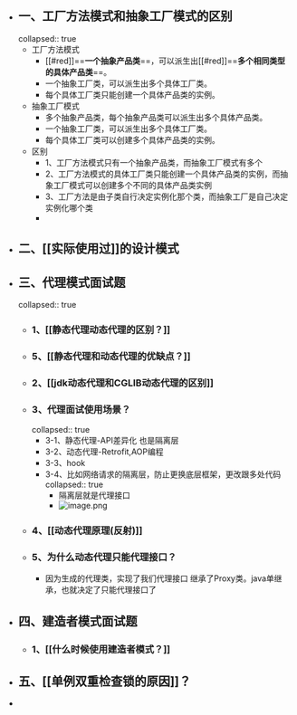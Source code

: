 - ## 一、工厂方法模式和抽象工厂模式的区别
  collapsed:: true
	- 工厂方法模式
		- [[#red]]==**一个抽象产品类**==，可以派生出[[#red]]==**多个相同类型的具体产品类**==。
		- 一个抽象工厂类，可以派生出多个具体工厂类。
		- 每个具体工厂类只能创建一个具体产品类的实例。
	- 抽象工厂模式
		- 多个抽象产品类，每个抽象产品类可以派生出多个具体产品类。
		- 一个抽象工厂类，可以派生出多个具体工厂类。
		- 每个具体工厂类可以创建多个具体产品类的实例。
	- 区别
		- 1、工厂方法模式只有一个抽象产品类，而抽象工厂模式有多个
		- 2、工厂方法模式的具体工厂类只能创建一个具体产品类的实例，而抽象工厂模式可以创建多个不同的具体产品类实例
		- 3、工厂方法是由子类自行决定实例化那个类，而抽象工厂是自己决定实例化哪个类
		-
- ## 二、[[实际使用过]]的设计模式
- ## 三、代理模式面试题
  collapsed:: true
	- ### 1、[[静态代理动态代理的区别？]]
	- ### 5、[[静态代理和动态代理的优缺点？]]
	- ### 2、[[jdk动态代理和CGLIB动态代理的区别]]
	- ### 3、代理面试使用场景？
	  collapsed:: true
		- 3-1、静态代理-API差异化 也是隔离层
		- 3-2、动态代理-Retrofit,AOP编程
		- 3-3、hook
		- 3-4、比如网络请求的隔离层，防止更换底层框架，更改跟多处代码
		  collapsed:: true
			- 隔离层就是代理接口
			- ![image.png](../assets/image_1689758984542_0.png)
	- ### 4、[[动态代理原理(反射)]]
	- ### 5、为什么动态代理只能代理接口？
		- 因为生成的代理类，实现了我们代理接口 继承了Proxy类。java单继承，也就决定了只能代理接口了
- ## 四、建造者模式面试题
	- ### 1、[[什么时候使用建造者模式？]]
- ## 五、[[单例双重检查锁的原因]]？
-